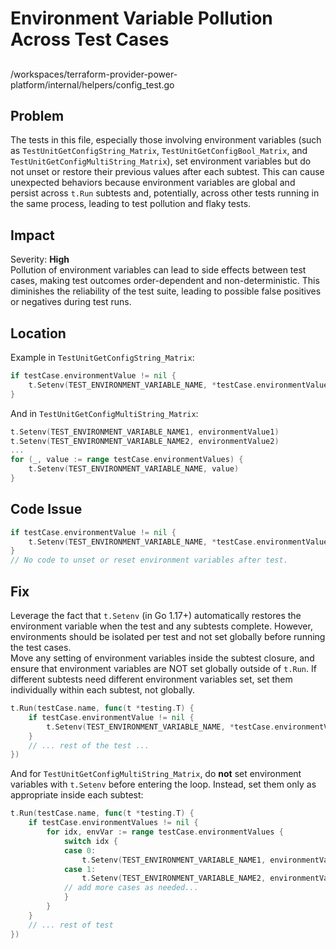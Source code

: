 # Environment Variable Pollution Across Test Cases

##

/workspaces/terraform-provider-power-platform/internal/helpers/config_test.go

## Problem

The tests in this file, especially those involving environment variables (such as `TestUnitGetConfigString_Matrix`, `TestUnitGetConfigBool_Matrix`, and `TestUnitGetConfigMultiString_Matrix`), set environment variables but do not unset or restore their previous values after each subtest. This can cause unexpected behaviors because environment variables are global and persist across `t.Run` subtests and, potentially, across other tests running in the same process, leading to test pollution and flaky tests.

## Impact

Severity: **High**  
Pollution of environment variables can lead to side effects between test cases, making test outcomes order-dependent and non-deterministic. This diminishes the reliability of the test suite, leading to possible false positives or negatives during test runs.

## Location

Example in `TestUnitGetConfigString_Matrix`:

```go
if testCase.environmentValue != nil {
    t.Setenv(TEST_ENVIRONMENT_VARIABLE_NAME, *testCase.environmentValue)
}
```

And in `TestUnitGetConfigMultiString_Matrix`:

```go
t.Setenv(TEST_ENVIRONMENT_VARIABLE_NAME1, environmentValue1)
t.Setenv(TEST_ENVIRONMENT_VARIABLE_NAME2, environmentValue2)
...
for (_, value := range testCase.environmentValues) {
    t.Setenv(TEST_ENVIRONMENT_VARIABLE_NAME, value)
}
```

## Code Issue

```go
if testCase.environmentValue != nil {
    t.Setenv(TEST_ENVIRONMENT_VARIABLE_NAME, *testCase.environmentValue)
}
// No code to unset or reset environment variables after test.
```

## Fix

Leverage the fact that `t.Setenv` (in Go 1.17+) automatically restores the environment variable when the test and any subtests complete. However, environments should be isolated per test and not set globally before running the test cases.  
Move any setting of environment variables inside the subtest closure, and ensure that environment variables are NOT set globally outside of `t.Run`. If different subtests need different environment variables set, set them individually within each subtest, not globally.

```go
t.Run(testCase.name, func(t *testing.T) {
    if testCase.environmentValue != nil {
        t.Setenv(TEST_ENVIRONMENT_VARIABLE_NAME, *testCase.environmentValue)
    }
    // ... rest of the test ...
})
```

And for `TestUnitGetConfigMultiString_Matrix`, do **not** set environment variables with `t.Setenv` before entering the loop. Instead, set them only as appropriate inside each subtest:

```go
t.Run(testCase.name, func(t *testing.T) {
    if testCase.environmentValues != nil {
        for idx, envVar := range testCase.environmentValues {
            switch idx {
            case 0:
                t.Setenv(TEST_ENVIRONMENT_VARIABLE_NAME1, environmentValue1)
            case 1:
                t.Setenv(TEST_ENVIRONMENT_VARIABLE_NAME2, environmentValue2)
            // add more cases as needed...
            }
        }
    }
    // ... rest of test
})
```
